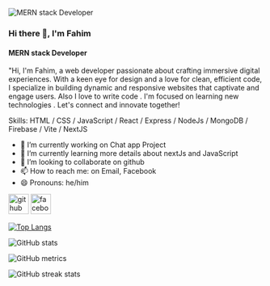 ![MERN stack Developer]([https://i.ibb.co/Jn9Rkk8/Navy-Blue-Geometric-Technology-Linked-In-Banner-1.png](https://i.ibb.co/sVsbf11/resize-1702114381458262595-Navy-Blue-Geometric-Technology-Linked-In-Banner1.png))

### Hi there 👋, I'm Fahim
#### MERN stack Developer

"Hi, I'm Fahim, a web developer passionate about crafting immersive digital experiences. With a keen eye for design and a love for clean, efficient code, I specialize in building dynamic and responsive websites that captivate and engage users. Also I love to write code . I'm focused on learning new technologies . Let's connect and innovate together!

Skills: HTML / CSS / JavaScript / React / Express / NodeJs / MongoDB / Firebase / Vite / NextJS 

- 🔭 I’m currently working on Chat app Project 
- 🌱 I’m currently learning more details about nextJs and JavaScript 
- 👯 I’m looking to collaborate on github 
- 📫 How to reach me: on  Email, Facebook 
- 😄 Pronouns: he/him 


[<img src='https://cdn.jsdelivr.net/npm/simple-icons@3.0.1/icons/github.svg' alt='github' height='40'>](https://github.com/abdullahal5)  [<img src='https://cdn.jsdelivr.net/npm/simple-icons@3.0.1/icons/facebook.svg' alt='facebook' height='40'>](https://www.facebook.com/https://www.facebook.com/abdullahal.fahim.9421?mibextid=VqkefZtyiaKY4pB6)  

[![Top Langs](https://github-readme-stats.vercel.app/api/top-langs/?username=abdullahal5)](https://github.com/anuraghazra/github-readme-stats)

![GitHub stats](https://github-readme-stats.vercel.app/api?username=abdullahal5&show_icons=true&count_private=true)  

![GitHub metrics](https://metrics.lecoq.io/abdullahal5)  

![GitHub streak stats](https://streak-stats.demolab.com/?user=abdullahal5)  

